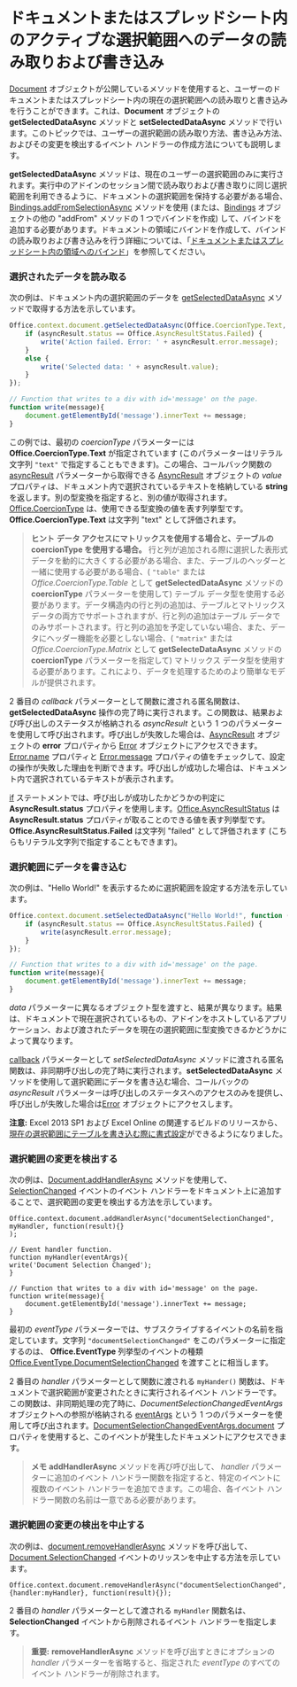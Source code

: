 ﻿
# <a name="read-and-write-data-to-the-active-selection-in-a-document-or-spreadsheet"></a>ドキュメントまたはスプレッドシート内のアクティブな選択範囲へのデータの読み取りおよび書き込み

[Document](../../reference/shared/document.md) オブジェクトが公開しているメソッドを使用すると、ユーザーのドキュメントまたはスプレッドシート内の現在の選択範囲への読み取りと書き込みを行うことができます。これは、**Document** オブジェクトの **getSelectedDataAsync** メソッドと **setSelectedDataAsync** メソッドで行います。このトピックでは、ユーザーの選択範囲の読み取り方法、書き込み方法、およびその変更を検出するイベント ハンドラーの作成方法についても説明します。

  **getSelectedDataAsync** メソッドは、現在のユーザーの選択範囲のみに実行されます。実行中のアドインのセッション間で読み取りおよび書き取りに同じ選択範囲を利用できるように、ドキュメントの選択範囲を保持する必要がある場合、[Bindings.addFromSelectionAsync](http://msdn.microsoft.com/en-us/library/edc99214-e63e-43f2-9392-97ead42fc155.aspx) メソッドを使用 (または、[Bindings](http://msdn.microsoft.com/en-us/library/09979e31-3bfb-45be-adda-0f7cc2db1fe1.aspx) オブジェクトの他の "addFrom" メソッドの 1 つでバインドを作成) して、バインドを追加する必要があります。ドキュメントの領域にバインドを作成して、バインドの読み取りおよび書き込みを行う詳細については、「[ドキュメントまたはスプレッドシート内の領域へのバインド](../../docs/develop/bind-to-regions-in-a-document-or-spreadsheet.md)」を参照してください。


### <a name="read-selected-data"></a>選択されたデータを読み取る


次の例は、ドキュメント内の選択範囲のデータを [getSelectedDataAsync](../../reference/shared/document.getselecteddataasync.md) メソッドで取得する方法を示しています。


```js
Office.context.document.getSelectedDataAsync(Office.CoercionType.Text, function (asyncResult) {
    if (asyncResult.status == Office.AsyncResultStatus.Failed) {
        write('Action failed. Error: ' + asyncResult.error.message);
    }
    else {
        write('Selected data: ' + asyncResult.value);
    }
});

// Function that writes to a div with id='message' on the page.
function write(message){
    document.getElementById('message').innerText += message; 
}
```

この例では、最初の _coercionType_ パラメーターには **Office.CoercionType.Text** が指定されています (このパラメーターはリテラル文字列 `"text"` で指定することもできます)。この場合、コールバック関数の [asyncResult](../../reference/shared/asyncresult.status.md) パラメーターから取得できる [AsyncResult](../../reference/shared/asyncresult.md) オブジェクトの _value_ プロパティは、ドキュメント内で選択されているテキストを格納している **string** を返します。別の型変換を指定すると、別の値が取得されます。[Office.CoercionType](../../reference/shared/coerciontype-enumeration.md) は、使用できる型変換の値を表す列挙型です。**Office.CoercionType.Text** は文字列 "text" として評価されます。


 >**ヒント**   **データ アクセスにマトリックスを使用する場合と、テーブルの coercionType を使用する場合。** 行と列が追加される際に選択した表形式データを動的に大きくする必要がある場合、また、テーブルのヘッダーと一緒に使用する必要がある場合、( `"table"` または _Office.CoercionType.Table_ として **getSelectedDataAsync** メソッドの **coercionType** パラメーターを使用して) テーブル データ型を使用する必要があります。データ構造内の行と列の追加は、テーブルとマトリックス データの両方でサポートされますが、行と列の追加はテーブル データでのみサポートされます。行と列の追加を予定していない場合、また、データにヘッダー機能を必要としない場合、( `"matrix"` または _Office.CoercionType.Matrix_ として **getSelecteDataAsync** メソッドの **coercionType** パラメーターを指定して) マトリックス データ型を使用する必要があります。これにより、データを処理するためのより簡単なモデルが提供されます。

2 番目の _callback_ パラメーターとして関数に渡される匿名関数は、**getSelectedDataAsync** 操作の完了時に実行されます。この関数は、結果および呼び出しのステータスが格納される _asyncResult_ という 1 つのパラメーターを使用して呼び出されます。呼び出しが失敗した場合は、[AsyncResult](../../reference/shared/asyncresult.context.md) オブジェクトの **error** プロパティから [Error](../../reference/shared/error.md) オブジェクトにアクセスできます。[Error.name](../../reference/shared/error.name.md) プロパティと [Error.message](../../reference/shared/error.message.md) プロパティの値をチェックして、設定の操作が失敗した理由を判断できます。呼び出しが成功した場合は、ドキュメント内で選択されているテキストが表示されます。

[if](../../reference/shared/asyncresult.error.md) ステートメントでは、呼び出しが成功したかどうかの判定に **AsyncResult.status** プロパティを使用します。[Office.AsyncResultStatus](../../reference/shared/asyncresultstatus-enumeration.md) は **AsyncResult.status** プロパティが取ることのできる値を表す列挙型です。**Office.AsyncResultStatus.Failed** は文字列 "failed" として評価されます (こちらもリテラル文字列で指定することもできます)。


### <a name="write-data-to-the-selection"></a>選択範囲にデータを書き込む


次の例は、"Hello World!" を表示するために選択範囲を設定する方法を示しています。


```js
Office.context.document.setSelectedDataAsync("Hello World!", function (asyncResult) {
    if (asyncResult.status == Office.AsyncResultStatus.Failed) {
        write(asyncResult.error.message);
    }
});

// Function that writes to a div with id='message' on the page.
function write(message){
    document.getElementById('message').innerText += message; 
}
```

_data_ パラメーターに異なるオブジェクト型を渡すと、結果が異なります。結果は、ドキュメントで現在選択されているもの、アドインをホストしているアプリケーション、および渡されたデータを現在の選択範囲に型変換できるかどうかによって異なります。

[callback](../../reference/shared/document.setselecteddataasync.md) パラメーターとして _setSelectedDataAsync_ メソッドに渡される匿名関数は、非同期呼び出しの完了時に実行されます。**setSelectedDataAsync** メソッドを使用して選択範囲にデータを書き込む場合、コールバックの _asyncResult_ パラメーターは呼び出しのステータスへのアクセスのみを提供し、呼び出しが失敗した場合は[Error](../../reference/shared/error.md) オブジェクトにアクセスします。

 **注意:** Excel 2013 SP1 および Excel Online の関連するビルドのリリースから、[現在の選択範囲にテーブルを書き込む際に書式設定](../../docs/excel/format-tables-in-add-ins-for-excel.md)ができるようになりました。


### <a name="detect-changes-in-the-selection"></a>選択範囲の変更を検出する


次の例は、[Document.addHandlerAsync](../../reference/shared/document.addhandlerasync.md) メソッドを使用して、[SelectionChanged](../../reference/shared/document.selectionchanged.event.md) イベントのイベント ハンドラーをドキュメント上に追加することで、選択範囲の変更を検出する方法を示しています。


```
Office.context.document.addHandlerAsync("documentSelectionChanged", myHandler, function(result){} 
);

// Event handler function.
function myHandler(eventArgs){
write('Document Selection Changed');
}

// Function that writes to a div with id='message' on the page.
function write(message){
    document.getElementById('message').innerText += message; 
}
```

最初の  _eventType_ パラメーターでは、サブスクライブするイベントの名前を指定しています。文字列 `"documentSelectionChanged"` をこのパラメーターに指定するのは、 **Office.EventType** 列挙型のイベントの種類 [Office.EventType.DocumentSelectionChanged](../../reference/shared/eventtype-enumeration.md) を渡すことに相当します。

2 番目の _handler_ パラメーターとして関数に渡される `myHander()` 関数は、ドキュメントで選択範囲が変更されたときに実行されるイベント ハンドラーです。この関数は、非同期処理の完了時に、_DocumentSelectionChangedEventArgs_ オブジェクトへの参照が格納される [eventArgs](../../reference/shared/document.selectionchangedeventargs.md) という 1 つのパラメーターを使用して呼び出されます。[DocumentSelectionChangedEventArgs.document](../../reference/shared/document.selectionchangedeventargs.document.md) プロパティを使用すると、このイベントが発生したドキュメントにアクセスできます。


 >**メモ**   **addHandlerAsync** メソッドを再び呼び出して、 _handler_ パラメーターに追加のイベント ハンドラー関数を指定すると、特定のイベントに複数のイベント ハンドラーを追加できます。この場合、各イベント ハンドラー関数の名前は一意である必要があります。


### <a name="stop-detecting-changes-in-the-selection"></a>選択範囲の変更の検出を中止する


次の例は、[document.removeHandlerAsync](../../reference/shared/document.selectionchanged.event.md) メソッドを呼び出して、[Document.SelectionChanged](../../reference/shared/document.removehandlerasync.md) イベントのリッスンを中止する方法を示しています。


```
Office.context.document.removeHandlerAsync("documentSelectionChanged", {handler:myHandler}, function(result){});
```

2 番目の  _handler_ パラメーターとして渡される `myHandler` 関数名は、 **SelectionChanged** イベントから削除されるイベント ハンドラーを指定します。


 >**重要:** **removeHandlerAsync** メソッドを呼び出すときにオプションの _handler_ パラメーターを省略すると、指定された _eventType_ のすべてのイベント ハンドラーが削除されます。

